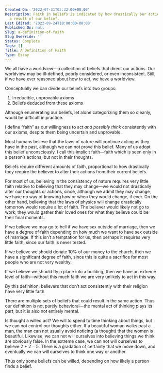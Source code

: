 ```yaml
---
Created On: '2022-07-31T02:32:00+00:00'
Description: Faith in beliefs is indicated by how drastically our actions change as
  a result of our belief.
Last Edited: '2022-09-24T18:00:00+00:00'
Published On: null
Slug: a-definition-of-faith
Slug Override: ''
Status: Complete
Tags: []
Title: A Definition of Faith
Type: Essay
---
```

<p>We all have a worldview—a collection of beliefs that direct our actions.  Our worldview may be ill-defined, poorly considered, or even inconsistent.  Still, if we have ever reasoned about how to act, we have a worldview.</p>
<p>Conceptually we can divide our beliefs into two groups:</p>
<ol type="1">
<li>Irreducible, unprovable axioms</li>
<li>Beliefs deduced from these axioms</li>
</ol>
<p>Although enumerating our beliefs, let alone categorizing them so cleanly, would be difficult in practice.</p>
<p>I define “faith” as our willingness to act <em>and possibly think</em> consistently with our axioms, despite them being uncertain and unprovable.</p>
<p>Most humans believe that the laws of nature will continue acting as they have in the past, although we can not prove this belief.  Many of us adopt this belief unconsciously.  I call this implicit faith—faith which is seen only in a person’s actions, but not in their thoughts.</p>
<p>Beliefs require different amounts of faith, proportional to how drastically they require the believer to alter their actions from their current beliefs.</p>
<p>For most of us, believing in the consistency of nature requires very little faith relative to believing that they may change—we would not drastically alter our thoughts or actions, since, although we admit they may change, we have no way of knowing how or when they would change, if ever.  On the other hand, believing that the laws of physics will change drastically tomorrow would require a lot of faith.  The believer would likely not go to work; they would gather their loved ones for what they believe could be their final moments.</p>
<p>If we believe we may go to hell if we have sex outside of marriage, then we have a degree of faith depending on how much we want to have sex outside of marriage.  If this isn’t a temptation for us, then perhaps it requires very little faith, since our faith is never tested.</p>
<p>If we believe we should donate 10% of our money to the church, then we have a significant degree of faith, since this is quite a sacrifice for most people who are not very wealthy.</p>
<p>If we believe we should fly a plane into a building, then we have an extreme level of faith—without this much faith we are very unlikely to act in this way.</p>
<p>By this definition, believers that don’t act consistently with their religion have very little faith.</p>
<p>There are multiple sets of beliefs that could result in the same action.  Thus our definition is not purely behavioral—the mental act of thinking plays its part, but it is also not entirely mental.</p>
<p>Is thought a willed act?  We will to spend to time thinking about things, but we can not control our thoughts either.  If a beautiful woman walks past a man, the man can not usually avoid noticing (a thought) that the women is beautiful.  Likewise, we can not will ourselves into believing things we think are obviously false.  In the extreme case, we can not will ourselves to believe 2 + 2 = 5.  There is a gradation of certainty that we move down, and eventually we can will ourselves to think one way or another.</p>
<p>Thus only some beliefs can be willed, depending on how likely a person finds a belief.</p>
